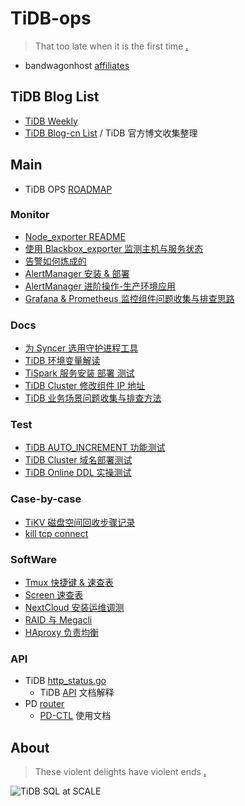 # TiDB-ops

> That too late when it is the first time [.](https://www.google.com/ "Google")

- bandwagonhost [affiliates](https://bandwagonhost.com/aff.php?aff=1572)

## TiDB Blog List

- [TiDB Weekly](http://weekly.pingcap.com "Weekly update in TiDB")
- [TiDB Blog-cn List](TiDB-Blog-List.md) / TiDB 官方博文收集整理

## Main

- TiDB OPS [ROADMAP](ROADMAP.md)

### Monitor

- [Node_exporter README](Monitor/170601-Node_exporter.md)
- [使用 Blackbox_exporter 监测主机与服务状态](Monitor/180401-blackbox_exporter.md)
- [告警如何炼成的](Monitor/171212-Alert-Mind.md)
- [AlertManager 安装 & 部署](Monitor/180323-AlertManager-Deploy.md)
- [AlertManager 进阶操作-生产环境应用](Monitor/180412-Alert.rules.md)
- [Grafana & Prometheus 监控组件问题收集与排查思路](Monitor/170909-Monitor-FAQ.md)

### Docs

- [为 Syncer 选用守护进程工具](Docs/180323-Systemd-Syncer.md)
- [TiDB 环境变量解读](Docs/180411-TiDB-vars.md)
- [TiSpark 服务安装 部署 测试](Docs/180416-TiSpark-deploy.md)
- [TiDB Cluster 修改组件 IP 地址](Docs/180327-TiDB-IP.md)
- [TiDB 业务场景问题收集与排查方法](Case/180315-TiDB-FAQ.md)

### Test

- [TiDB AUTO_INCREMENT 功能测试](Test/180327-AutoIncrementTest.md)
- [TiDB Cluster 域名部署测试](Test/180406-TiDB-Domain.md)
- [TiDB Online DDL 实操测试](Test/171010-TiDB-Online-DDL.md)

### Case-by-case

- [TiKV 磁盘空间回收步骤记录](Case-by-case/180503-Disk-Space-recovery.md)
- [kill tcp connect](Case-by-case/180505-tcpkill.md)

### SoftWare

- [Tmux 快捷键 & 速查表](SoftWare/tmux.md)
- [Screen 速查表](SoftWare/screen.md)
- [NextCloud 安装运维调测](SoftWare/nextcloud.md)
- [RAID 与 Megacli](SoftWare/Megacli.md)
- [HAproxy 负责均衡](SoftWare/HAproxy.md)

### API

- TiDB [http_status.go](https://github.com/pingcap/tidb/blob/master/server/http_status.go)
  - TiDB [API](https://github.com/pingcap/tidb/blob/master/docs/tidb_http_api.md) 文档解释
- PD [router](https://github.com/pingcap/pd/blob/master/server/api/router.go)
  - [PD-CTL](https://github.com/pingcap/docs-cn/blob/master/op-guide/horizontal-scale.md) 使用文档

## About

> These violent delights have violent ends [.](https://github.com/BigerCAP/tidb-ops "Westworld")

![TiDB SQL at SCALE](https://raw.githubusercontent.com/BigerCAP/tidb-ops/master/Media/about-logo.png "A Distributed HTAP database compatible with the MySQL protocol")
